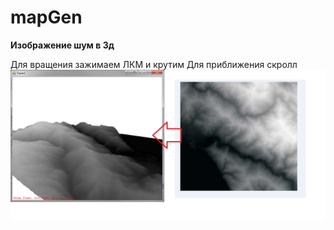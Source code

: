 # mapGen
<b>Изображение шум в 3д </b>

Для вращения зажимаем ЛКМ и крутим
Для приближения скролл
![Screenshot](screen.png)
